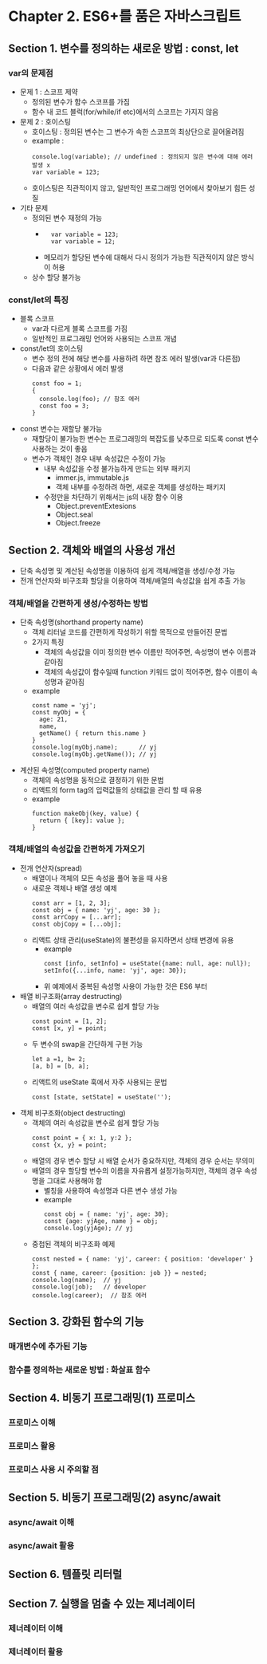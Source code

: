 # Chapter 2. ES6+를 품은 자바스크립트

## Section 1. 변수를 정의하는 새로운 방법 : const, let

### var의 문제점
* 문제 1 : 스코프 제약
  * 정의된 변수가 함수 스코프를 가짐
  * 함수 내 코드 블럭(for/while/if etc)에서의 스코프는 가지지 않음
* 문제 2 : 호이스팅
  * 호이스팅 : 정의된 변수는 그 변수가 속한 스코프의 최상단으로 끌어올려짐
  * example :
    ```
    console.log(variable); // undefined : 정의되지 않은 변수에 대해 에러 발생 x
    var variable = 123;
    ```
  * 호이스팅은 직관적이지 않고, 일반적인 프로그래밍 언어에서 찾아보기 힘든 성질
* 기타 문제
  * 정의된 변수 재정의 가능
    * ```
        var variable = 123;
        var variable = 12;
      ```
    * 메모리가 할당된 변수에 대해서 다시 정의가 가능한 직관적이지 않은 방식이 허용
  * 상수 할당 불가능


### const/let의 특징
* 블록 스코프
  * var과 다르게 블록 스코프를 가짐
  * 일반적인 프로그래밍 언어와 사용되는 스코프 개념
* const/let의 호이스팅
  * 변수 정의 전에 해당 변수를 사용하려 하면 참조 에러 발생(var과 다른점)
  * 다음과 같은 상황에서 에러 발생
    ```
    const foo = 1;
    {
      console.log(foo); // 참조 에러
      const foo = 3;
    }
    ```
* const 변수는 재할당 불가능
  * 재할당이 불가능한 변수는 프로그래밍의 복잡도를 낮추므로 되도록 const 변수 사용하는 것이 좋음
  * 변수가 객체인 경우 내부 속성값은 수정이 가능
    * 내부 속성값을 수정 불가능하게 만드는 외부 패키지
      * immer.js, immutable.js
      * 객체 내부를 수정하려 하면, 새로운 객체를 생성하는 패키지
    * 수정만을 차단하기 위해서는 js의 내장 함수 이용
      * Object.preventExtesions
      * Object.seal
      * Object.freeze



## Section 2. 객체와 배열의 사용성 개선
* 단축 속성명 및 계산된 속성명을 이용하여 쉽게 객체/배열을 생성/수정 가능
* 전개 연산자와 비구조화 할당을 이용하여 객체/배열의 속성값을 쉽게 추출 가능

### 객체/배열을 간편하게 생성/수정하는 방법
* 단축 속성명(shorthand property name)
  * 객체 리터널 코드를 간편하게 작성하기 위할 목적으로 만들어진 문법
  * 2가지 특징
    * 객체의 속성값을 이미 정의한 변수 이름만 적어주면, 속성명이 변수 이름과 같아짐
    * 객체의 속성값이 함수일때 function 키워드 없이 적어주면, 함수 이름이 속성명과 같아짐
  * example
    ```
    const name = 'yj';
    const myObj = {
      age: 21,
      name,
      getName() { return this.name }
    }
    console.log(myObj.name);      // yj
    console.log(myObj.getName()); // yj
    ```
* 계산된 속성명(computed property name)
  * 객체의 속성명을 동적으로 결정하기 위한 문법
  * 리액트의 form tag의 입력값들의 상태값을 관리 할 때 유용
  * example
    ```
    function makeObj(key, value) {
      return { [key]: value };
    }
    ```

### 객체/배열의 속성값을 간편하게 가져오기
* 전개 연산자(spread)
  * 배열이나 객체의 모든 속성을 풀어 놓을 때 사용
  * 새로운 객체나 배열 생성 예제
    ```
    const arr = [1, 2, 3];
    const obj = { name: 'yj', age: 30 };
    const arrCopy = [...arr];
    const objCopy = [...obj];
    ```
  * 리액트 상태 관리(useState)의 불편성을 유지하면서 상태 변경에 유용
    * example
      ```
      const [info, setInfo] = useState({name: null, age: null});
      setInfo({...info, name: 'yj', age: 30});
      ```
    * 위 예제에서 중복된 속성명 사용이 가능한 것은 ES6 부터
* 배열 비구조화(array destructing)
  * 배열의 여러 속성값을 변수로 쉽게 할당 가능
    ```
    const point = [1, 2];
    const [x, y] = point;
    ```
  * 두 변수의 swap을 간단하게 구현 가능
    ```
    let a =1, b= 2;
    [a, b] = [b, a];
    ```
  * 리액트의 useState 훅에서 자주 사용되는 문법
    ```
    const [state, setState] = useState('');
    ```
* 객체 비구조화(object destructing)
  * 객체의 여러 속성값을 변수로 쉽게 할당 가능
    ```
    const point = { x: 1, y:2 };
    const {x, y} = point;
    ```
  * 배열의 경우 변수 할당 시 배열 순서가 중요하지만, 객체의 경우 순서는 무의미
  * 배열의 경우 할당할 변수의 이름을 자유롭게 설정가능하지만, 객체의 경우 속성명을 그대로 사용해야 함
    * 별칭을 사용하여 속성명과 다른 변수 생성 가능
    * example
      ```
      const obj = { name: 'yj', age: 30};
      const {age: yjAge, name } = obj;
      console.log(yjAge); // yj
      ```
  * 중첩된 객체의 비구조화 예제
    ```
    const nested = { name: 'yj', career: { position: 'developer' } };
    const { name, career: {position: job }} = nested;
    console.log(name);  // yj
    console.log(job);   // developer
    console.log(career);  // 참조 에러
    ```


## Section 3. 강화된 함수의 기능
### 매개변수에 추가된 기능


### 함수를 정의하는 새로운 방법 : 화살표 함수



## Section 4. 비동기 프로그래밍(1) 프로미스
### 프로미스 이해


### 프로미스 활용


### 프로미스 사용 시 주의할 점



## Section 5. 비동기 프로그래밍(2) async/await
### async/await 이해


### async/await 활용



## Section 6. 템플릿 리터럴



## Section 7. 실행을 멈출 수 있는 제너레이터
### 제너레이터 이해


### 제너레이터 활용